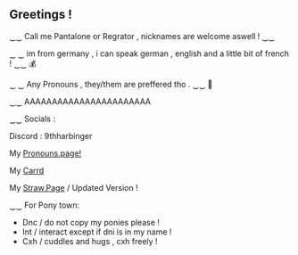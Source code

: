 ## Greetings !

 ‿‿ Call me Pantalone or Regrator , nicknames are welcome aswell ! ‿‿

‿ ‿ im from germany , i can speak german , english and a little bit of french ! ‿‿ 💰
 
‿ ‿ Any Pronouns , they/them are preffered tho . ‿‿ 💜

‿‿ AAAAAAAAAAAAAAAAAAAAAAA

‿‿ Socials :

Discord : 9thharbinger 

My [Pronouns.page!](https://en.pronouns.page/@Regr4tor)

My [Carrd](https://regrat0r.carrd.co)

My [Straw.Page](https://lonez.straw.page) / Updated Version !

‿‿ For Pony town:
- Dnc / do not copy my ponies please !
- Int / interact except if dni is in my name !
- Cxh / cuddles and hugs , cxh freely !
